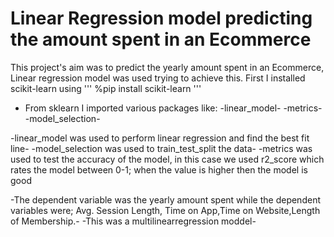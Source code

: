 # Linear Regression model predicting the amount spent in an Ecommerce
This project's aim was to predict the yearly amount spent in an Ecommerce, Linear regression model was used trying to achieve this.
First I installed scikit-learn using
'''
%pip install scikit-learn
'''
- From sklearn I imported various packages like:
  -linear_model-
  -metrics-
  -model_selection-

-linear_model was used to perform linear regression and find the best fit line-
-model_selection was used to train_test_split the data-
-metrics was used to test the accuracy of the model, in this case we used r2_score which rates the model between 0-1; when the value is higher then the model is good

-The dependent variable was the yearly amount spent while the dependent variables were; Avg. Session Length, Time on App,Time on Website,Length of Membership.-
-This was a multilinearregression moddel-
